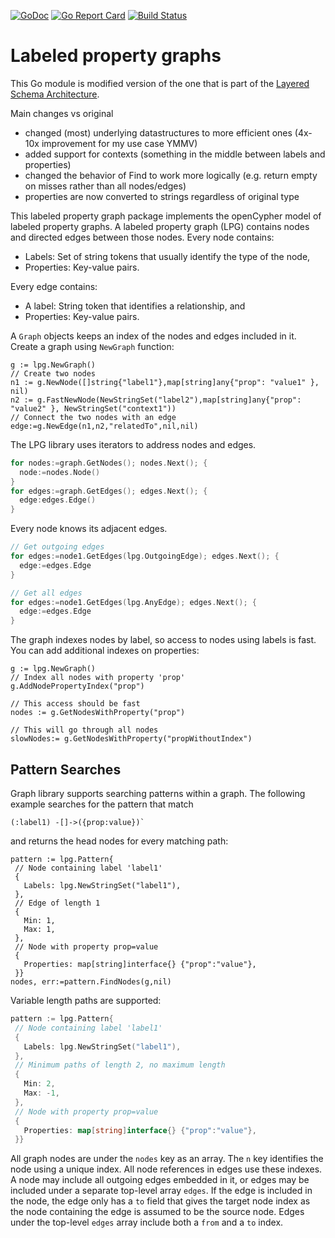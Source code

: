 [![GoDoc](https://godoc.org/github.com/Arnonrgo/lpg?status.svg)](https://godoc.org/github.com/Arnonrgo/lpg/v2)
[![Go Report Card](https://goreportcard.com/badge/github.com/Arnonrgo/lpg)](https://goreportcard.com/report/github.com/cloudprivacylabs/lpg/v2)
[![Build Status](https://github.com/Arnonrgo/lpg/actions/workflows/CI.yml/badge.svg?branch=v3)](https://github.com/cloudprivacylabs/lpg/actions/workflows/CI.yml)
# Labeled property graphs


This Go module is modified version of the one that is part of the [Layered Schema
Architecture](https://layeredschemas.org).

Main changes vs original
* changed (most) underlying datastructures to more efficient ones (4x-10x improvement for my use case YMMV)
* added support for contexts (something in the middle between labels and properties) 
* changed the behavior of Find to work more logically (e.g. return empty on misses rather than all nodes/edges)
* properties are now converted to strings regardless of original type


This labeled property graph package implements the openCypher model of
labeled property graphs. A labeled property graph (LPG) contains nodes
and directed edges between those nodes. Every node contains:

  * Labels: Set of string tokens that usually identify the type of the
    node,
  * Properties: Key-value pairs.
  
Every edge contains:
  * A label: String token that identifies a relationship, and
  * Properties: Key-value pairs.

A `Graph` objects keeps an index of the nodes and edges included in
it. Create a graph using `NewGraph` function:

```
g := lpg.NewGraph()
// Create two nodes
n1 := g.NewNode([]string{"label1"},map[string]any{"prop": "value1" }, nil)
n2 := g.FastNewNode(NewStringSet("label2"),map[string]any{"prop": "value2" }, NewStringSet("context1"))
// Connect the two nodes with an edge
edge:=g.NewEdge(n1,n2,"relatedTo",nil,nil)
```

The LPG library uses iterators to address nodes and edges.

``` go
for nodes:=graph.GetNodes(); nodes.Next(); {
  node:=nodes.Node()
}
for edges:=graph.GetEdges(); edges.Next(); {
  edge:edges.Edge()
}
```

Every node knows its adjacent edges. 

```go
// Get outgoing edges
for edges:=node1.GetEdges(lpg.OutgoingEdge); edges.Next(); {
  edge:=edges.Edge
}

// Get all edges
for edges:=node1.GetEdges(lpg.AnyEdge); edges.Next(); {
  edge:=edges.Edge
}
```

The graph indexes nodes by label, so access to nodes using labels is
fast. You can add additional indexes on properties:

```
g := lpg.NewGraph()
// Index all nodes with property 'prop'
g.AddNodePropertyIndex("prop")

// This access should be fast
nodes := g.GetNodesWithProperty("prop")

// This will go through all nodes
slowNodes:= g.GetNodesWithProperty("propWithoutIndex")
```

## Pattern Searches

Graph library supports searching patterns within a graph. The
following example searches for the pattern that match

```
(:label1) -[]->({prop:value})`
```

and returns the head nodes for every matching path:

```
pattern := lpg.Pattern{ 
 // Node containing label 'label1'
 {
   Labels: lpg.NewStringSet("label1"),
 },
 // Edge of length 1
 {
   Min: 1, 
   Max: 1,
 },
 // Node with property prop=value
 {
   Properties: map[string]interface{} {"prop":"value"},
 }}
nodes, err:=pattern.FindNodes(g,nil)
```

Variable length paths are supported:

``` go
pattern := lpg.Pattern{ 
 // Node containing label 'label1'
 {
   Labels: lpg.NewStringSet("label1"),
 },
 // Minimum paths of length 2, no maximum length
 {
   Min: 2, 
   Max: -1,
 },
 // Node with property prop=value
 {
   Properties: map[string]interface{} {"prop":"value"},
 }}


```

All graph nodes are under the `nodes` key as an array. The `n` key
identifies the node using a unique index. All node references in edges
use these indexes. A node may include all outgoing edges embedded in
it, or edges may be included under a separate top-level array
`edges`. If the edge is included in the node, the edge only has a `to`
field that gives the target node index as the node containing the edge
is assumed to be the source node. Edges under the top-level `edges`
array include both a `from` and a `to` index.



